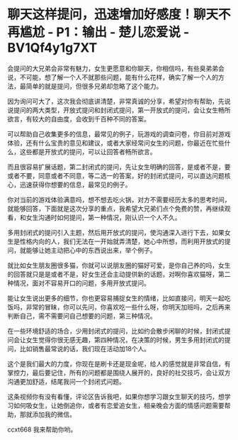 # 聊天这样提问，迅速增加好感度！聊天不再尴尬 - P1：输出 - 楚儿恋爱说 - BV1Qf4y1g7XT

会提问的大兄弟会非常有魅力，女生更愿意和你聊天，你相信吗，有些臭弟弟会说，不可能，想了解一个人不就那些问题，能有什么花样，确实了解一个人的方法，最简单的就是提问，但很多兄弟却忽略了这个能力。

因为询问可大了，这次我会彻底讲清楚，非常真诚的分享，希望对你有帮助，先说说提问的两大类型，开放式提问和封闭式提问，第一开放式的提问，会让女生畅所欲言，有较大的自由度，会收到千百种不同的答案。

可以帮助自己收集更多的信息，最常见的例子，玩游戏的调查问卷，你目前对游戏体验，还有什么宝贵的意见和建议，或者大家经常问女生的问题，你最近在忙些什么，这些都是开放式的提问，可以让回答者畅所欲言。

而且很容易扩展话题，第二封闭式的提问，先让女生明确的回答，是或者不是，要或者不要，同意或者不同意，等二选一的答案，好的封闭式提问，可以直达问题核心，迅速获得你想要的信息，最常见的例子。

你对当前的游戏体验满意吗，想不想去吃火锅，对方不需要经历太多的思考时间，就能够回答，下面就是这次分享的重点，我希望大兄弟们点个免费的赞，再继续观看，和女生沟通时如何提问，第一种情况，刚认识一个人不久。

多用封闭式的提问引入主题，然后用开放式的提问，使沟通深入进行下去，如果女生是性格内向的人，我们无法在一开始就弄清楚，她心中所想，而利用开放式的提问，就能够让她主动把心中的东西说出来，举个例子。

就比如女生朋友圈很多猫，你就可以说朋友圈的猫好可爱，是你自己养的吗，女生的回答就只是是或者不是，好女生还会主动提供新的话题，对啊你喜欢猫呀，第二种情况，面对不容易开口的问题，多用开放式提问。

能让女生说出更多的细节，你也更容易捕捉女生的情绪，比如直接问，明天一起吃饭吗，非常的冒昧，你可以先问，你喜欢吃一些什么呀，你明天加班吗，之后再来判断自己，需不需要问自己想要的问题，第三种情况。

在一些环境舒适的场合，少用封闭式的提问，比如约会散步闲聊的时候，封闭式提问会让女生觉得你很无感无趣，第四种情况，在决策的时候，男生多用封闭式的提问，比如销售最常说的话，我们现在活动加18个人。

这个是我们最大的力度，你现在是刷卡还是现金呢，给人的感觉就是非常自信，有掌控力，最后要记住，所有的问题都是围绕人展开的，良好的社交技巧，会让双方沟通更加舒适，结尾我问一个封闭式问题。

这条视频你有没有看懂，评论区告诉我吧，如果你想学习跟女生聊天的技巧，想学习如何吸女生，让她倒追你，或者有恋爱追女生，相亲晚会方面的情感问题需要帮助，那就添加我的微信。

ccxt668 我来帮助你哟。